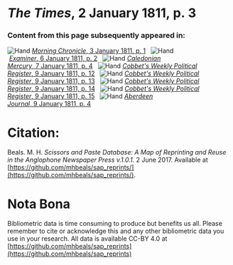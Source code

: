 # *The Times*, 2 January 1811, p. 3  
  
### Content from this page subsequently appeared in:  
![Hand](http://scissorsandpaste.net/wp-content/uploads/2017/06/smallhandpointer.png) [*Morning Chronicle*, 3 January 1811, p. 1](https://mhbeals.github.io/sap_html/Morning-Chronicle/Morning-Chronicle-3-January-1811-p-1)  
![Hand](http://scissorsandpaste.net/wp-content/uploads/2017/06/smallhandpointer.png) [*Examiner*, 6 January 1811, p. 2](https://mhbeals.github.io/sap_html/Examiner/Examiner-6-January-1811-p-2)  
![Hand](http://scissorsandpaste.net/wp-content/uploads/2017/06/smallhandpointer.png) [*Caledonian Mercury*, 7 January 1811, p. 4](https://mhbeals.github.io/sap_html/Caledonian-Mercury/Caledonian-Mercury-7-January-1811-p-4)  
![Hand](http://scissorsandpaste.net/wp-content/uploads/2017/06/smallhandpointer.png) [*Cobbet's Weekly Political Register*, 9 January 1811, p. 12](https://mhbeals.github.io/sap_html/Cobbet's-Weekly-Political-Register/Cobbet's-Weekly-Political-Register-9-January-1811-p-12)  
![Hand](http://scissorsandpaste.net/wp-content/uploads/2017/06/smallhandpointer.png) [*Cobbet's Weekly Political Register*, 9 January 1811, p. 13](https://mhbeals.github.io/sap_html/Cobbet's-Weekly-Political-Register/Cobbet's-Weekly-Political-Register-9-January-1811-p-13)  
![Hand](http://scissorsandpaste.net/wp-content/uploads/2017/06/smallhandpointer.png) [*Cobbet's Weekly Political Register*, 9 January 1811, p. 14](https://mhbeals.github.io/sap_html/Cobbet's-Weekly-Political-Register/Cobbet's-Weekly-Political-Register-9-January-1811-p-14)  
![Hand](http://scissorsandpaste.net/wp-content/uploads/2017/06/smallhandpointer.png) [*Cobbet's Weekly Political Register*, 9 January 1811, p. 15](https://mhbeals.github.io/sap_html/Cobbet's-Weekly-Political-Register/Cobbet's-Weekly-Political-Register-9-January-1811-p-15)  
![Hand](http://scissorsandpaste.net/wp-content/uploads/2017/06/smallhandpointer.png) [*Aberdeen Journal*, 9 January 1811, p. 4](https://mhbeals.github.io/sap_html/Aberdeen-Journal/Aberdeen-Journal-9-January-1811-p-4)  


# Citation: 

Beals. M. H. *Scissors and Paste Database: A Map of Reprinting and Reuse in the Anglophone Newspaper Press v.1.0.1.* 2 June 2017. Available at [https://github.com/mhbeals/sap_reprints/](https://github.com/mhbeals/sap_reprints/). 

# Nota Bona

Bibliometric data is time consuming to produce but benefits us all. Please remember to cite or acknowledge this and any other bibliometric data you use in your research. All data is available CC-BY 4.0 at [https://github.com/mhbeals/sap_reprints](https://github.com/mhbeals/sap_reprints)